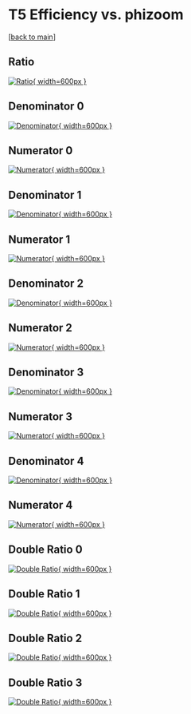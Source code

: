 # T5 Efficiency vs. phizoom

[[back to main](./)]



## Ratio

[![Ratio](../mtv/var/T5_xtr_13_1_eff_phizoom.png){ width=600px }](../mtv/var/T5_xtr_13_1_eff_phizoom.pdf)

## Denominator 0

[![Denominator](../mtv/den/T5_xtr_13_1_eff_phizoom_den0.png){ width=600px }](../mtv/den/T5_xtr_13_1_eff_phizoom_den0.pdf)

## Numerator 0

[![Numerator](../mtv/num/T5_xtr_13_1_eff_phizoom_num0.png){ width=600px }](../mtv/num/T5_xtr_13_1_eff_phizoom_num0.pdf)

## Denominator 1

[![Denominator](../mtv/den/T5_xtr_13_1_eff_phizoom_den1.png){ width=600px }](../mtv/den/T5_xtr_13_1_eff_phizoom_den1.pdf)

## Numerator 1

[![Numerator](../mtv/num/T5_xtr_13_1_eff_phizoom_num1.png){ width=600px }](../mtv/num/T5_xtr_13_1_eff_phizoom_num1.pdf)

## Denominator 2

[![Denominator](../mtv/den/T5_xtr_13_1_eff_phizoom_den2.png){ width=600px }](../mtv/den/T5_xtr_13_1_eff_phizoom_den2.pdf)

## Numerator 2

[![Numerator](../mtv/num/T5_xtr_13_1_eff_phizoom_num2.png){ width=600px }](../mtv/num/T5_xtr_13_1_eff_phizoom_num2.pdf)

## Denominator 3

[![Denominator](../mtv/den/T5_xtr_13_1_eff_phizoom_den3.png){ width=600px }](../mtv/den/T5_xtr_13_1_eff_phizoom_den3.pdf)

## Numerator 3

[![Numerator](../mtv/num/T5_xtr_13_1_eff_phizoom_num3.png){ width=600px }](../mtv/num/T5_xtr_13_1_eff_phizoom_num3.pdf)

## Denominator 4

[![Denominator](../mtv/den/T5_xtr_13_1_eff_phizoom_den4.png){ width=600px }](../mtv/den/T5_xtr_13_1_eff_phizoom_den4.pdf)

## Numerator 4

[![Numerator](../mtv/num/T5_xtr_13_1_eff_phizoom_num4.png){ width=600px }](../mtv/num/T5_xtr_13_1_eff_phizoom_num4.pdf)

## Double Ratio 0

[![Double Ratio](../mtv/ratio/T5_xtr_13_1_eff_phizoom_ratio0.png){ width=600px }](../mtv/ratio/T5_xtr_13_1_eff_phizoom_ratio0.pdf)

## Double Ratio 1

[![Double Ratio](../mtv/ratio/T5_xtr_13_1_eff_phizoom_ratio1.png){ width=600px }](../mtv/ratio/T5_xtr_13_1_eff_phizoom_ratio1.pdf)

## Double Ratio 2

[![Double Ratio](../mtv/ratio/T5_xtr_13_1_eff_phizoom_ratio2.png){ width=600px }](../mtv/ratio/T5_xtr_13_1_eff_phizoom_ratio2.pdf)

## Double Ratio 3

[![Double Ratio](../mtv/ratio/T5_xtr_13_1_eff_phizoom_ratio3.png){ width=600px }](../mtv/ratio/T5_xtr_13_1_eff_phizoom_ratio3.pdf)

